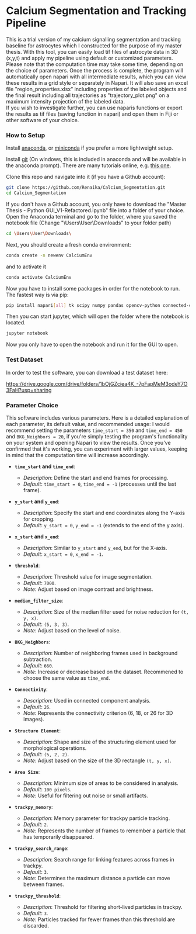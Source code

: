 # Calcium Segmentation and Tracking Pipeline

This is a trial version of my calcium signalling segmentation and tracking baseline for astrocytes which I constructed for the purpose of my master thesis. 
With this tool, you can easily load tif files of astrocyte data in 3D (x,y,t) and apply my pipeline using default or customized parameters.
Please note that the computation time may take some time, depending on the choice of parameters. 
Once the process is complete, the program will automatically open napari with all intermediate results, 
which you can view these results in a grid style or separately in Napari. 
It will also save an excel file "region_properties.xlsx" including properties of the labeled objects and 
the final result including all trajectories as "trajectory_plot.png" on a maximum intensity projection of the labeled data.  
If you wish to investigate further, you can use naparis functions or export the results as tif files (saving function in napari) and open them in Fiji or other software of your choice.

### How to Setup
Install [anaconda](https://docs.anaconda.com/anaconda/install/index.html),
or [miniconda](https://docs.conda.io/en/latest/miniconda.html) if you prefer a more lightweight setup.

Install [git](https://git-scm.com/book/en/v2/Getting-Started-Installing-Git)
(On windows, this is included in anaconda and will be available in the anaconda prompt). 
There are many tutorials online, e.g. [this one](https://www.notion.so/zarkom/Introduction-to-Git-ac396a0697704709a12b6a0e545db049).

Clone this repo and navigate into it (if you have a Github account):
```bash
git clone https://github.com/Renaika/Calcium_Segmentation.git
cd Calcium_Segmentation
```
If you don't have a Github account, you only have to download the "Master Thesis - Python GUI_V1-Refactored.ipynb" file into a folder of your choice. 
Open the Anaconda terminal and go to the folder, where you saved the notebook file (Change "\Users\User\Downloads\" to your folder path)
```bash
cd \Users\User\Downloads\
```

Next, you should create a fresh conda environment:
```bash
conda create -n newenv CalciumEnv
```

and to activate it
```bash
conda activate CalciumEnv
```

Now you have to install some packages in order for the notebook to run. The fastest way is via pip: 
```bash
pip install napari[all] tk scipy numpy pandas opencv-python connected-components-3d tifffile scikit-learn matplotlib ipywidgets scikit-image notebook openpyxl trackpy
```

Then you can start jupyter, which will open the folder where the notebook is located. 
```bash
jupyter notebook
```

Now you only have to open the notebook and run it for the GUI to open. 

### Test Dataset

In order to test the software, you can download a test dataset here: 

https://drive.google.com/drive/folders/1bOjGZciea4K_-7pFapMeM3odeY7O3FaH?usp=sharing

### Parameter Choice

This software includes various parameters. Here is a detailed explanation of each parameter, its default value, and recommended usage:
I would recommend setting the parameters `time_start = 350` and `time_end = 450` and `BKG_Neighbors = 20`,  if you're simply testing the program's functionality on your system and opening Napari to view the results. Once you've confirmed that it's working, you can experiment with larger values, keeping in mind that the computation time will increase accordingly.

- **`time_start` and `time_end`**: 
  - *Description*: Define the start and end frames for processing.
  - *Default*: `time_start = 0`, `time_end = -1` (processes until the last frame).

- **`y_start` and `y_end`**: 
  - *Description*: Specify the start and end coordinates along the Y-axis for cropping.
  - *Default*: `y_start = 0`, `y_end = -1` (extends to the end of the y axis).

- **`x_start` and `x_end`**: 
  - *Description*: Similar to `y_start` and `y_end`, but for the X-axis.
  - *Default*: `x_start = 0`, `x_end = -1`.

- **`threshold`**: 
  - *Description*: Threshold value for image segmentation.
  - *Default*: `7000`. 
  - *Note*: Adjust based on image contrast and brightness.

- **`median_filter_size`**: 
  - *Description*: Size of the median filter used for noise reduction for `(t, y, x)`.
  - *Default*: `(5, 3, 3)`. 
  - *Note*: Adjust based on the level of noise.

- **`BKG_Neighbors`**: 
  - *Description*: Number of neighboring frames used in background subtraction.
  - *Default*: `660`. 
  - *Note*: Increase or decrease based on the dataset. Recommened to choose the same value as `time_end`.

- **`Connectivity`**: 
  - *Description*: Used in connected component analysis.
  - *Default*: `26`. 
  - *Note*: Represents the connectivity criterion (6, 18, or 26 for 3D images).

- **`Structure Element`**: 
  - *Description*: Shape and size of the structuring element used for morphological operations.
  - *Default*: `(5, 2, 2)`.
  - *Note*: Adjust based on the size of the 3D rectangle `(t, y, x)`.

- **`Area Size`**: 
  - *Description*: Minimum size of areas to be considered in analysis.
  - *Default*: `100 pixels`. 
  - *Note*: Useful for filtering out noise or small artifacts.

- **`trackpy_memory`**: 
  - *Description*: Memory parameter for trackpy particle tracking.
  - *Default*: `2`. 
  - *Note*: Represents the number of frames to remember a particle that has temporarily disappeared.

- **`trackpy_search_range`**: 
  - *Description*: Search range for linking features across frames in trackpy.
  - *Default*: `3`. 
  - *Note*: Determines the maximum distance a particle can move between frames.

- **`trackpy_threshold`**: 
  - *Description*: Threshold for filtering short-lived particles in trackpy.
  - *Default*: `3`. 
  - *Note*: Particles tracked for fewer frames than this threshold are discarded.
